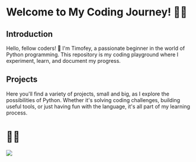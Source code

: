 # Welcome to My Coding Journey! 🚀🚀

## Introduction

Hello, fellow coders! 👋 I'm Timofey, a passionate beginner in the world of Python programming. This repository is my coding playground where I experiment, learn, and document my progress.

## Projects

Here you'll find a variety of projects, small and big, as I explore the possibilities of Python. Whether it's solving coding challenges, building useful tools, or just having fun with the language, it's all part of my learning process.

# 🐍✨

![](https://media.giphy.com/media/7E8NRbMDLs8PLhikfT/giphy.gif)
